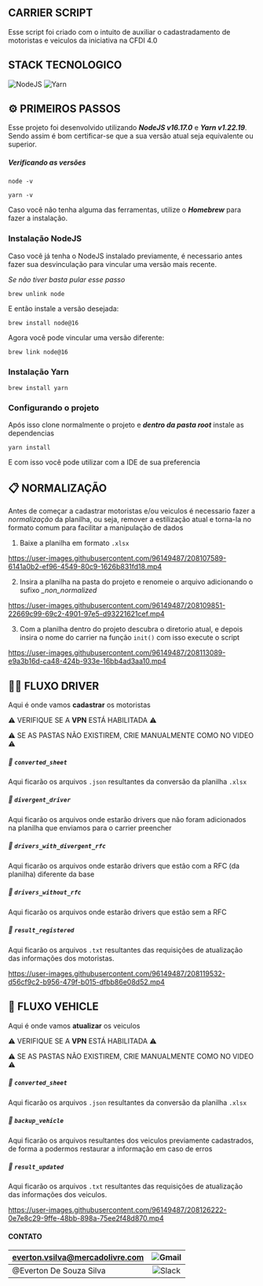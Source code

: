 ## CARRIER SCRIPT
Esse script foi criado com o intuito de auxiliar o cadastradamento de motoristas e veiculos da iniciativa na CFDI 4.0

## STACK TECNOLOGICO
![NodeJS](https://img.shields.io/badge/node.js-6DA55F?style=for-the-badge&logo=node.js&logoColor=white)
![Yarn](https://img.shields.io/badge/yarn-%232C8EBB.svg?style=for-the-badge&logo=yarn&logoColor=white)

## :gear: PRIMEIROS PASSOS
Esse projeto foi desenvolvido utilizando ***NodeJS v16.17.0*** e ***Yarn v1.22.19***. Sendo assim é bom certificar-se que a sua versão atual seja equivalente ou superior.

##### Verificando as versões
<pre><code>node -v</code></pre>

<pre><code>yarn -v</code></pre>

Caso você não tenha alguma das ferramentas, utilize o ***Homebrew*** para fazer a instalação.

### Instalação NodeJS
Caso você já tenha o NodeJS instalado previamente, é necessario antes fazer sua desvinculação para vincular uma versão mais recente.

*Se não tiver basta pular esse passo*
<pre><code>brew unlink node</code></pre>

E então instale a versão desejada:
<pre><code>brew install node@16</code></pre>


Agora você pode vincular uma versão diferente:
<pre><code>brew link node@16</code></pre>


### Instalação Yarn
<pre><code>brew install yarn</code></pre>


### Configurando o projeto
Após isso clone normalmente o projeto e ***dentro da pasta root*** instale as dependencias
<pre><code>yarn install</code></pre>

E com isso você pode utilizar com a IDE de sua preferencia

## :clipboard: NORMALIZAÇÃO
Antes de começar a cadastrar motoristas e/ou veiculos é necessario fazer a *normalização* da planilha, ou seja, remover a estilização atual e torna-la no formato comum para facilitar a manipulação de dados

1. Baixe a planilha em formato ```.xlsx```

https://user-images.githubusercontent.com/96149487/208107589-6141a0b2-ef96-4549-80c9-1626b831fd18.mp4

2. Insira a planilha na pasta do projeto e renomeie o arquivo adicionando o sufixo *_non_normalized*

https://user-images.githubusercontent.com/96149487/208109851-22669c99-69c2-4901-97e5-d93221621cef.mp4

3. Com a planilha dentro do projeto descubra o diretorio atual, e depois insira o nome do carrier na função ```init()``` com isso execute o script

https://user-images.githubusercontent.com/96149487/208113089-e9a3b16d-ca48-424b-933e-16bb4ad3aa10.mp4


## :pilot: FLUXO DRIVER
Aqui é onde vamos **cadastrar** os motoristas

:warning: VERIFIQUE SE A **VPN** ESTÁ HABILITADA :warning:

:warning: SE AS PASTAS NÃO EXISTIREM, CRIE MANUALMENTE COMO NO VIDEO :warning:


##### :file_folder: ```converted_sheet```

Aqui ficarão os arquivos ```.json``` resultantes da conversão da planilha ```.xlsx```

##### :file_folder: ```divergent_driver```

Aqui ficarão os arquivos onde estarão drivers que não foram adicionados na planilha que enviamos para o carrier preencher

##### :file_folder: ```drivers_with_divergent_rfc```

Aqui ficarão os arquivos onde estarão drivers que estão com a RFC (da planilha) diferente da base

##### :file_folder: ```drivers_without_rfc```
Aqui ficarão os arquivos onde estarão drivers que estão sem a RFC

##### :file_folder: ```result_registered```

Aqui ficarão os arquivos ```.txt``` resultantes das requisições de atualização das informações dos motoristas.

https://user-images.githubusercontent.com/96149487/208119532-d56cf9c2-b956-479f-b015-dfbb86e08d52.mp4

## :truck: FLUXO VEHICLE
Aqui é onde vamos **atualizar** os veiculos

:warning: VERIFIQUE SE A **VPN** ESTÁ HABILITADA :warning:

:warning: SE AS PASTAS NÃO EXISTIREM, CRIE MANUALMENTE COMO NO VIDEO :warning:

##### :file_folder: ```converted_sheet```

Aqui ficarão os arquivos ```.json``` resultantes da conversão da planilha ```.xlsx```

##### :file_folder: ```backup_vehicle```

Aqui ficarão os arquivos resultantes dos veiculos previamente cadastrados, de forma a podermos restaurar a informação em caso de erros

##### :file_folder: ```result_updated```

Aqui ficarão os arquivos ```.txt``` resultantes das requisições de atualização das informações dos veiculos.

https://user-images.githubusercontent.com/96149487/208126222-0e7e8c29-9ffe-48bb-898a-75ee2f48d870.mp4


#### CONTATO
| everton.vsilva@mercadolivre.com | ![Gmail](https://img.shields.io/badge/Gmail-D14836?style=for-the-badge&logo=gmail&logoColor=white) |
|----------|:-------------:|
| @Everton De Souza Silva | ![Slack](https://img.shields.io/badge/Slack-4A154B?style=for-the-badge&logo=slack&logoColor=white) |




